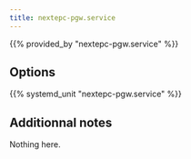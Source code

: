 ```yaml
---
title: nextepc-pgw.service
---
```


{{% provided_by "nextepc-pgw.service" %}}

## Options

{{% systemd_unit "nextepc-pgw.service" %}}

## Additionnal notes

Nothing here.